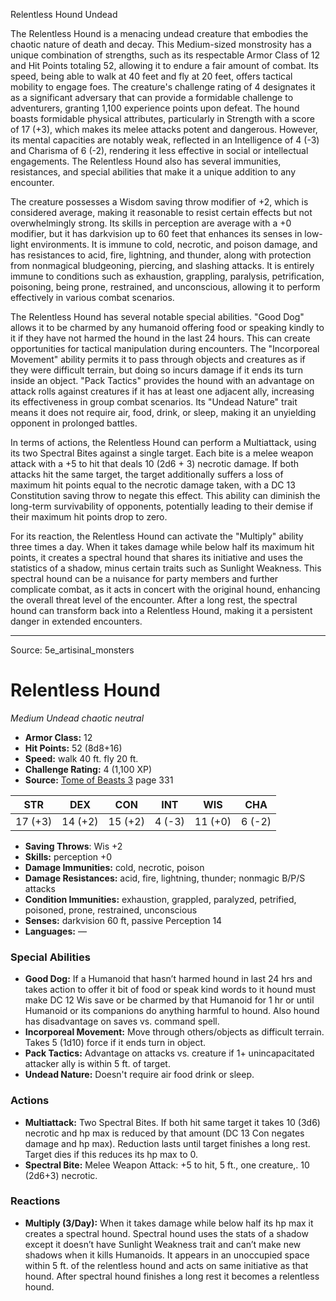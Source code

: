 <MonsterName/>Relentless Hound</MonsterName>
<CreatureType/>Undead</CreatureType>

<summary>The Relentless Hound is a menacing undead creature that embodies the chaotic nature of death and decay. This Medium-sized monstrosity has a unique combination of strengths, such as its respectable Armor Class of 12 and Hit Points totaling 52, allowing it to endure a fair amount of combat. Its speed, being able to walk at 40 feet and fly at 20 feet, offers tactical mobility to engage foes. The creature's challenge rating of 4 designates it as a significant adversary that can provide a formidable challenge to adventurers, granting 1,100 experience points upon defeat. The hound boasts formidable physical attributes, particularly in Strength with a score of 17 (+3), which makes its melee attacks potent and dangerous. However, its mental capacities are notably weak, reflected in an Intelligence of 4 (-3) and Charisma of 6 (-2), rendering it less effective in social or intellectual engagements. The Relentless Hound also has several immunities, resistances, and special abilities that make it a unique addition to any encounter.</summary>

<detail>

The creature possesses a Wisdom saving throw modifier of +2, which is considered average, making it reasonable to resist certain effects but not overwhelmingly strong. Its skills in perception are average with a +0 modifier, but it has darkvision up to 60 feet that enhances its senses in low-light environments. It is immune to cold, necrotic, and poison damage, and has resistances to acid, fire, lightning, and thunder, along with protection from nonmagical bludgeoning, piercing, and slashing attacks. It is entirely immune to conditions such as exhaustion, grappling, paralysis, petrification, poisoning, being prone, restrained, and unconscious, allowing it to perform effectively in various combat scenarios.

The Relentless Hound has several notable special abilities. "Good Dog" allows it to be charmed by any humanoid offering food or speaking kindly to it if they have not harmed the hound in the last 24 hours. This can create opportunities for tactical manipulation during encounters. The "Incorporeal Movement" ability permits it to pass through objects and creatures as if they were difficult terrain, but doing so incurs damage if it ends its turn inside an object. "Pack Tactics" provides the hound with an advantage on attack rolls against creatures if it has at least one adjacent ally, increasing its effectiveness in group combat scenarios. Its "Undead Nature" trait means it does not require air, food, drink, or sleep, making it an unyielding opponent in prolonged battles.

In terms of actions, the Relentless Hound can perform a Multiattack, using its two Spectral Bites against a single target. Each bite is a melee weapon attack with a +5 to hit that deals 10 (2d6 + 3) necrotic damage. If both attacks hit the same target, the target additionally suffers a loss of maximum hit points equal to the necrotic damage taken, with a DC 13 Constitution saving throw to negate this effect. This ability can diminish the long-term survivability of opponents, potentially leading to their demise if their maximum hit points drop to zero.

For its reaction, the Relentless Hound can activate the "Multiply" ability three times a day. When it takes damage while below half its maximum hit points, it creates a spectral hound that shares its initiative and uses the statistics of a shadow, minus certain traits such as Sunlight Weakness. This spectral hound can be a nuisance for party members and further complicate combat, as it acts in concert with the original hound, enhancing the overall threat level of the encounter. After a long rest, the spectral hound can transform back into a Relentless Hound, making it a persistent danger in extended encounters.</detail>



---

Source: 5e_artisinal_monsters

# Relentless Hound

*Medium* *Undead* *chaotic neutral*

- **Armor Class:** 12
- **Hit Points:** 52 (8d8+16)
- **Speed:** walk 40 ft. fly 20 ft.
- **Challenge Rating:** 4 (1,100 XP)
- **Source:** [Tome of Beasts 3](https://koboldpress.com/kpstore/product/tome-of-beasts-3-for-5th-edition/) page 331

| STR | DEX | CON | INT | WIS | CHA |
| --- | --- | --- | --- | --- | --- |
| 17 (+3) | 14 (+2) | 15 (+2) | 4 (-3) | 11 (+0) | 6 (-2) |

- **Saving Throws**: Wis +2
- **Skills:** perception +0
- **Damage Immunities:** cold, necrotic, poison
- **Damage Resistances:** acid, fire, lightning, thunder; nonmagic B/P/S attacks
- **Condition Immunities:** exhaustion, grappled, paralyzed, petrified, poisoned, prone, restrained, unconscious
- **Senses:** darkvision 60 ft, passive Perception 14
- **Languages:** —

### Special Abilities

- **Good Dog:** If a Humanoid that hasn’t harmed hound in last 24 hrs and takes action to offer it bit of food or speak kind words to it hound must make DC 12 Wis save or be charmed by that Humanoid for 1 hr or until Humanoid or its companions do anything harmful to hound. Also hound has disadvantage on saves vs. command spell.
- **Incorporeal Movement:** Move through others/objects as difficult terrain. Takes 5 (1d10) force if it ends turn in object.
- **Pack Tactics:** Advantage on attacks vs. creature if 1+ unincapacitated attacker ally is within 5 ft. of target.
- **Undead Nature:** Doesn't require air food drink or sleep.

### Actions

- **Multiattack:** Two Spectral Bites. If both hit same target it takes 10 (3d6) necrotic and hp max is reduced by that amount (DC 13 Con negates damage and hp max). Reduction lasts until target finishes a long rest. Target dies if this reduces its hp max to 0.
- **Spectral Bite:** Melee Weapon Attack: +5 to hit, 5 ft., one creature,. 10 (2d6+3) necrotic.

### Reactions

- **Multiply (3/Day):** When it takes damage while below half its hp max it creates a spectral hound. Spectral hound uses the stats of a shadow except it doesn’t have Sunlight Weakness trait and can’t make new shadows when it kills Humanoids. It appears in an unoccupied space within 5 ft. of the relentless hound and acts on same initiative as that hound. After spectral hound finishes a long rest it becomes a relentless hound.




